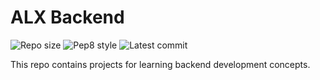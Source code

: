 # ALX Backend

![Repo size](https://img.shields.io/github/repo-size/helenkilolo/alx-backend)
![Pep8 style](https://img.shields.io/badge/PEP8-style%20guide-purple?style=round-square)
![Latest commit](https://img.shields.io/github/last-commit/helenkilolo/alx-backend/main?style=round-square)

This repo contains projects for learning backend development concepts.
